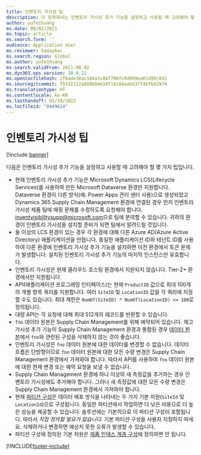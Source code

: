 ```yaml
---
title: 인벤토리 가시성 팁
description: 이 토픽에서는 인벤토리 가시성 추가 기능을 설정하고 사용할 때 고려해야 할 몇 가지 팁을 제공합니다.
author: yufeihuang
ms.date: 08/02/2021
ms.topic: article
ms.search.form: ''
audience: Application User
ms.reviewer: kamaybac
ms.search.region: Global
ms.author: yufeihuang
ms.search.validFrom: 2021-08-02
ms.dyn365.ops.version: 10.0.21
ms.openlocfilehash: 1f6ade36ac184a3c8bf790fc0d899ea01d90c8d2
ms.sourcegitcommit: f5fd2122a889b04e14f18184aabd37f4bfb42974
ms.translationtype: HT
ms.contentlocale: ko-KR
ms.lasthandoff: 01/10/2022
ms.locfileid: "8449614"
---
```

# <a name="inventory-visibility-tips"></a>인벤토리 가시성 팁

[!include [banner](../includes/banner.md)]

다음은 인벤토리 가시성 추가 기능을 설정하고 사용할 때 고려해야 할 몇 가지 팁입니다.

- 현재 인벤토리 가시성 추가 기능은 Microsoft Dynamics LCS(Lifecycle Services)를 사용하여 만든 Microsoft Dataverse 환경만 지원합니다. Dataverse 환경이 다른 방식(예: Power Apps 관리 센터 사용)으로 생성되었고 Dynamics 365 Supply Chain Management 환경에 연결된 경우 먼저 인벤토리 가시성 제품 팀에 매핑 문제를 수정하도록 요청해야 합니다. [inventvisibilitysupp@microsoft.com](mailto:inventvisibilitysupp@microsoft.com)으로 팀에 문의할 수 있습니다. 귀하의 환경이 인벤토리 가시성을 설치할 준비가 되면 팀에서 알려드릴 것입니다.
- 둘 이상의 LCS 환경이 있는 경우 각 환경에 대해 다른 Azure AD(Azure Active Directory) 애플리케이션을 만듭니다. 동일한 애플리케이션 ID와 테넌트 ID를 사용하여 다른 환경에 인벤토리 가시성 추가 기능을 설치하면 이전 환경에서 토큰 문제가 발생합니다. 설치된 인벤토리 가시성 추가 기능의 마지막 인스턴스만 유효합니다.
- 인벤토리 가시성은 현재 클라우드 호스팅 환경에서 지원되지 않습니다. Tier-2+ 환경에서만 지원됩니다.
- API(애플리케이션 프로그래밍 인터페이스)는 현재 `ProductID` 값으로 최대 100개의 개별 항목 쿼리를 지원합니다. 여러 `SiteID` 및 `LocationID` 값을 각 쿼리에 지정할 수도 있습니다. 최대 제한은 `NumOf(SiteID) * NumOf(LocationID) <= 100`로 정의됩니다.
- 대량 API는 각 요청에 대해 최대 512개의 레코드를 반환할 수 있습니다.
- `fno` 데이터 원본은 Supply Chain Management를 위해 예약되어 있습니다. 재고 가시성 추가 기능이 Supply Chain Management 환경과 통합된 경우 [데이터 원본](inventory-visibility-configuration.md#data-source-configuration)에서 `fno`와 관련된 구성을 삭제하지 않는 것이 좋습니다.
- 인벤토리 가시성은 `fno` 데이터 원본에 대한 데이터를 변경할 수 없습니다. 데이터 흐름은 단방향이므로 `fno` 데이터 원본에 대한 모든 수량 변경은 Supply Chain Management 환경에서 가져와야 합니다. 따라서 API를 사용하여 `fno` 데이터 원본에 대한 현재 변경 또는 예약 요청을 보낼 수 없습니다.
- Supply Chain Management 환경에 하나 이상의 새 측정값을 추가하는 경우 인벤토리 가시성에도 추가해야 합니다. 그러나 새 측정값에 대한 모든 수량 변경은 Supply Chain Management 환경에서 가져와야 합니다.
- 현재 [파티션 구성](inventory-visibility-configuration.md#partition-configuration)은 데이터 배포 방식을 나타내는 두 가지 기본 차원(`SiteId` 및 `LocationId`)으로 구성됩니다. 동일한 파티션에서 작업하면 더 낮은 비용으로 더 높은 성능을 제공할 수 있습니다. 솔루션에는 기본적으로 이 파티션 구성이 포함됩니다. 따라서 *직접 정의할 필요가 없습니다.* 기본 파티션 구성을 사용자 지정하지 마세요. 삭제하거나 변경하면 예상치 못한 오류가 발생할 수 있습니다.
- 파티션 구성에 정의된 기본 차원은 [제품 인덱스 계층 구성](inventory-visibility-configuration.md#index-configuration)에 정의하면 안 됩니다.

[!INCLUDE[footer-include](../../includes/footer-banner.md)]
